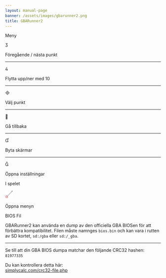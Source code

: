 ```yaml
---
layout: manual-page
banner: /assets/images/gbarunner2.png
title: GBARunner2
---
```


<div id="menu" class="section-title">Meny</div>
<div class="section-body">
    <div class="button-action-group">
        <p class="button-action button">&#xE07D;</p>
        <p class="button-action-text">Föregående / nästa punkt</p>
    </div>
    <hr>
    <div class="button-action-group">
        <p class="button-action button">&#xE07E;</p>
        <p class="button-action-text">Flytta upp/ner med 10</p>
    </div>
    <hr>
    <div class="button-action-group">
        <p class="button-action button">&#xE000;</p>
        <p class="button-action-text">Välj punkt</p>
    </div>
    <hr>
    <div class="button-action-group">
        <p class="button-action button">&#xE001;</p>
        <p class="button-action-text">Gå tillbaka</p>
    </div>
    <hr>
    <div class="button-action-group">
        <p class="button-action button">&#xE004;</p>
        <p class="button-action-text">Byta skärmar</p>
    </div>
    <hr>
    <div class="button-action-group">
        <p class="button-action button">&#xE005;</p>
        <p class="button-action-text">Öppna inställningar</p>
    </div>
</div>
<div id="in-game" class="section-title">I spelet</div>
<div class="section-body">
    <div class="button-action-group">
        <p class="button-action"><img src="/assets/images/tap.png" alt="Tryck på pekskärmen"></p>
        <p class="button-action-text">Öppna menyn</p>
    </div>
</div>
<div id="bios-file" class="section-title">BIOS Fil</div>
<div class="section-body">
    <p>
        GBARunner2 kan använda en dump av den officiella GBA BIOSen för att förbättra kompatibilitet. Filen måste namnges <code>bios.bin</code> och kan vara i rutten av SD kortet, <code>sd:/gba</code> eller <code>sd:/_gba</code>.
    </p>
    <hr>
    <p>
        Se till att din GBA BIOS dumpa matchar den följande CRC32 hashen: <code>81977335</code>
    </p>
    <p>
        Du kan kontrollera detta här:<br><a href="https://simplycalc.com/crc32-file.php">simplycalc.com/crc32-file.php</a>
    </p>
</div>
